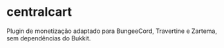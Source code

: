 # centralcart
Plugin de monetização adaptado para BungeeCord, Travertine e Zartema, sem dependências do Bukkit.
